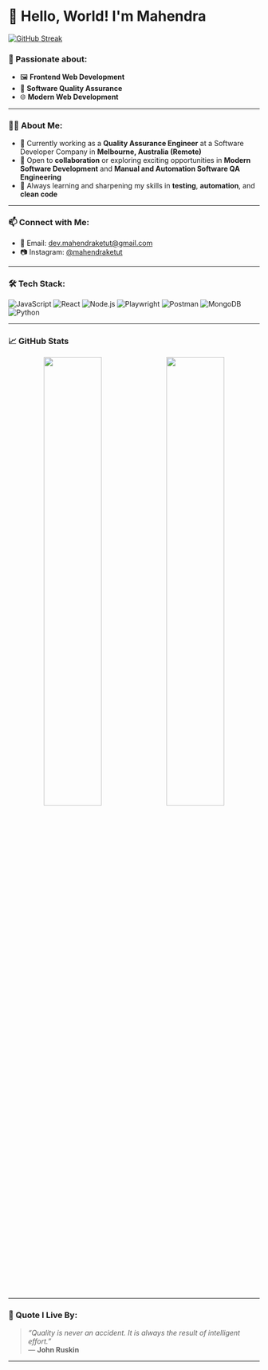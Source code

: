# 👋 Hello, World! I'm Mahendra

[![GitHub Streak](https://streak-stats.demolab.com/?user=mahendraketut)](https://git.io/streak-stats)

### 🚀 Passionate about:
- 🖼️ **Frontend Web Development**
- 🧪 **Software Quality Assurance**
- 🌐 **Modern Web Development**

---

### 👨‍💻 About Me:
- 🎯 Currently working as a **Quality Assurance Engineer** at a Software Developer Company in **Melbourne, Australia (Remote)** 
- 🤝 Open to **collaboration** or exploring exciting opportunities in **Modern Software Development** and **Manual and Automation Software QA Engineering**  
- 🌱 Always learning and sharpening my skills in **testing**, **automation**, and **clean code**

---

### 📫 Connect with Me:
- 📧 Email: [dev.mahendraketut@gmail.com](mailto:dev.mahendraketut@gmail.com)  
- 📷 Instagram: [@mahendraketut](https://instagram.com/mahendraketut)

---

### 🛠️ Tech Stack:
![JavaScript](https://img.shields.io/badge/-JavaScript-F7DF1E?style=flat&logo=javascript&logoColor=black)
![React](https://img.shields.io/badge/-React-61DAFB?style=flat&logo=react&logoColor=black)
![Node.js](https://img.shields.io/badge/-Node.js-339933?style=flat&logo=node.js&logoColor=white)
![Playwright](https://img.shields.io/badge/-Playwright-2D2D2D?style=flat&logo=playwright&logoColor=white)
![Postman](https://img.shields.io/badge/-Postman-FF6C37?style=flat&logo=postman&logoColor=white)
![MongoDB](https://img.shields.io/badge/-MongoDB-47A248?style=flat&logo=mongodb&logoColor=white)
![Python](https://img.shields.io/badge/-Python-3776AB?style=flat&logo=python&logoColor=white)

---

### 📈 GitHub Stats
<p align="center">
  <img src="https://github-readme-stats.vercel.app/api?username=mahendraketut&show_icons=true&theme=react&hide_border=true" width="48%" />
  <img src="https://github-readme-stats.vercel.app/api/top-langs/?username=mahendraketut&layout=compact&theme=react&hide_border=true" width="48%" />
</p>

---

### 💬 Quote I Live By:
> *“Quality is never an accident. It is always the result of intelligent effort.”*  
> — **John Ruskin**

---

<!--
Thank you for visiting my GitHub profile!
-->
